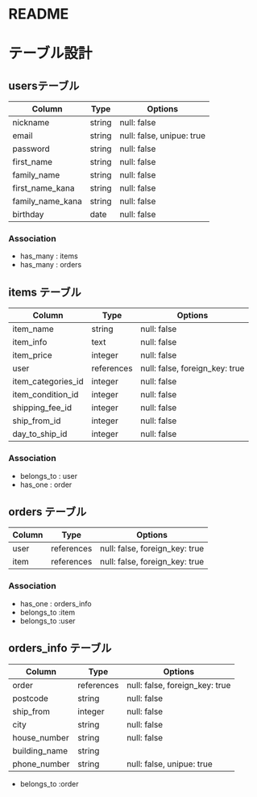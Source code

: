 # README

# テーブル設計

##  usersテーブル

|      Column      |    Type    |             Options             |
| ---------------- | ---------- | ------------------------------- |
| nickname         | string     | null: false                     |
| email            | string     | null: false, unipue: true       |
| password         | string     | null: false                     |
| first_name       | string     | null: false                     |
| family_name      | string     | null: false                     |
| first_name_kana  | string     | null: false                     |
| family_name_kana | string     | null: false                     |
| birthday         | date       | null: false                     |

### Association

- has_many : items
- has_many : orders

## items テーブル

|       Column       |    Type    |             Options             |
| ------------------ | ---------- | ------------------------------- |
| item_name          | string     | null: false                     |
| item_info          | text       | null: false                     |
| item_price         | integer    | null: false                     |
| user               | references | null: false, foreign_key: true  |
| item_categories_id | integer    | null: false                     |
| item_condition_id  | integer    | null: false                     |
| shipping_fee_id    | integer    | null: false                     |
| ship_from_id       | integer    | null: false                     |
| day_to_ship_id     | integer    | null: false                     |

### Association

- belongs_to : user
- has_one : order

## orders テーブル

|    Column     |    Type    |            Options             |
| ------------- | ---------- | ------------------------------ |
| user          | references | null: false, foreign_key: true |
| item          | references | null: false, foreign_key: true |

### Association

- has_one : orders_info
- belongs_to :item
- belongs_to :user

## orders_info テーブル

|    Column     |    Type    |            Options             |
| ------------- | ---------- | ------------------------------ |
| order         | references | null: false, foreign_key: true |
| postcode      | string     | null: false                    |
| ship_from     | integer    | null: false                    |
| city          | string     | null: false                    |
| house_number  | string     | null: false                    |
| building_name | string     |                                |
| phone_number  | string     | null: false, unipue: true      |

- belongs_to :order
